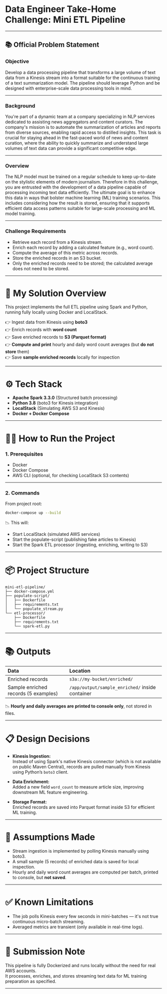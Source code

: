 # Data Engineer Take-Home Challenge: Mini ETL Pipeline

---

## 📚 Official Problem Statement

### Objective

Develop a data processing pipeline that transforms a large volume of text data from a Kinesis stream into a format suitable for the continuous training of a text summarization model. The pipeline should leverage Python and be designed with enterprise-scale data processing tools in mind.

---

### Background

You're part of a dynamic team at a company specializing in NLP services dedicated to assisting news aggregators and content curators. The company's mission is to automate the summarization of articles and reports from diverse sources, enabling rapid access to distilled insights. This task is crucial for staying ahead in the fast-paced world of news and content curation, where the ability to quickly summarize and understand large volumes of text data can provide a significant competitive edge.

---

### Overview

The NLP model must be trained on a regular schedule to keep up-to-date on the stylistic elements of modern journalism. Therefore in this challenge, you are entrusted with the development of a data pipeline capable of processing incoming text data efficiently. The ultimate goal is to enhance this data in ways that bolster machine learning (ML) training scenarios. This includes considering how the result is stored, ensuring that it supports efficient data access patterns suitable for large-scale processing and ML model training.

---

### Challenge Requirements

- Retrieve each record from a Kinesis stream.
- Enrich each record by adding a calculated feature (e.g., word count).
- Compute the average of this metric across records.
- Store the enriched records in an S3 bucket.
- Only the enriched records need to be stored; the calculated average does not need to be stored.

---

# 🚀 My Solution Overview

This project implements the full ETL pipeline using Spark and Python, running fully locally using Docker and LocalStack.

👉 Ingest data from Kinesis using **boto3**  
👉 Enrich records with **word count**  
👉 Save enriched records to **S3 (Parquet format)**  
👉 **Compute and print** hourly and daily word count averages (but **do not store** them)  
👉 Save **sample enriched records** locally for inspection

---

# ⚙️ Tech Stack

- **Apache Spark 3.3.0** (Structured batch processing)
- **Python 3.8** (boto3 for Kinesis integration)
- **LocalStack** (Simulating AWS S3 and Kinesis)
- **Docker + Docker Compose**

---

# 👩‍💻 How to Run the Project

### 1. Prerequisites

- Docker
- Docker Compose
- AWS CLI (optional, for checking LocalStack S3 contents)

---

### 2. Commands

From project root:

```bash
docker-compose up --build
```

📉 This will:
- Start LocalStack (simulated AWS services)
- Start the populate-script (publishing fake articles to Kinesis)
- Start the Spark ETL processor (ingesting, enriching, writing to S3)

---

# 📦 Project Structure

```
mini-etl-pipeline/
├── docker-compose.yml
├── populate-script/
│   ├── Dockerfile
│   ├── requirements.txt
│   └── populate_stream.py
└── etl-processor/
    ├── Dockerfile
    ├── requirements.txt
    └── spark-etl.py
```

---

# 📚 Outputs

| Data | Location |
|:---|:---|
| Enriched records | `s3a://my-bucket/enriched/` |
| Sample enriched records (5 examples) | `/app/output/sample_enriched/` inside container |

📉 **Hourly and daily averages are printed to console only**, not stored in files.

---

# 📋 Design Decisions

- **Kinesis Ingestion:**  
  Instead of using Spark's native Kinesis connector (which is not available on public Maven Central), records are pulled manually from Kinesis using Python’s `boto3` client.

- **Data Enrichment:**  
  Added a new field `word_count` to measure article size, improving downstream ML feature engineering.

- **Storage Format:**  
  Enriched records are saved into Parquet format inside S3 for efficient ML training.

---

# 🧐 Assumptions Made

- Stream ingestion is implemented by polling Kinesis manually using boto3.
- A small sample (5 records) of enriched data is saved for local inspection.
- Hourly and daily word count averages are computed per batch, printed to console, but **not saved**.

---

# ✅ Known Limitations

- The job polls Kinesis every few seconds in mini-batches — it's not true continuous micro-batch streaming.
- Averaged metrics are transient (only available in real-time logs).

---

# 📩 Submission Note

This pipeline is fully Dockerized and runs locally without the need for real AWS accounts.  
It processes, enriches, and stores streaming text data for ML training preparation as specified.

---


